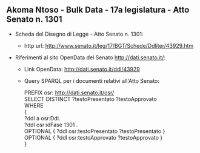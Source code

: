 ## Akoma Ntoso - Bulk Data - 17a legislatura - Atto Senato n. 1301 ##

* Scheda del Disegno di Legge - Atto Senato n. 1301:
	* http url: http://www.senato.it/leg/17/BGT/Schede/Ddliter/43929.htm

* Riferimenti al sito OpenData del Senato http://dati.senato.it/:
	* Link OpenData: http://dati.senato.it/ddl/43929
	* Query SPARQL per i documenti relativi all'Atto Senato:

        PREFIX osr: <http://dati.senato.it/osr/>  
		SELECT DISTINCT ?testoPresentato ?testoApprovato  
		WHERE  
		{  
		    ?ddl a osr:Ddl.  
		    ?ddl osr:idFase 1301 .  
		    OPTIONAL { ?ddl osr:testoPresentato ?testoPresentato }  
		    OPTIONAL { ?ddl osr:testoApprovato ?testoApprovato }  
		}
		